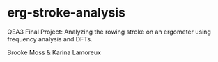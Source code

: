 # erg-stroke-analysis
QEA3 Final Project: Analyzing the rowing stroke on an ergometer using frequency analysis and DFTs.

Brooke Moss & Karina Lamoreux